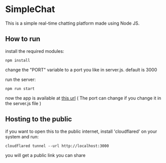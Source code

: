 # SimpleChat

This is a simple real-time chatting platform made using Node JS.

## How to run

install the required modules:

`npm install`

change the "PORT" variable to a port you like in server.js. default is 3000

run the server:

`npm run start`

now the app is available at [this url](http://localhost:3000) ( The port can change if you change it in the server.js file )

## Hosting to the public

if you want to open this to the public internet, install 'cloudflared' on your system and run:

`cloudflared tunnel --url http://localhost:3000` 

you will get a public link you can share
